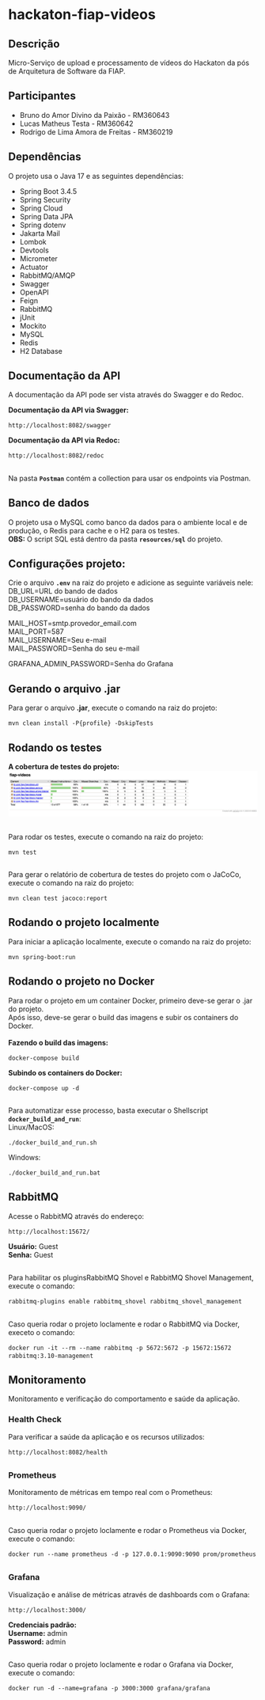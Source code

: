 # hackaton-fiap-videos
Descrição
---------
Micro-Serviço de upload e processamento de vídeos do Hackaton da pós de Arquitetura de Software da FIAP.

Participantes
-------------
* Bruno do Amor Divino da Paixão - RM360643
* Lucas Matheus Testa - RM360642
* Rodrigo de Lima Amora de Freitas - RM360219

Dependências
------------
O projeto usa o Java 17 e as seguintes dependências:

* Spring Boot 3.4.5
* Spring Security
* Spring Cloud
* Spring Data JPA
* Spring dotenv
* Jakarta Mail
* Lombok
* Devtools
* Micrometer
* Actuator
* RabbitMQ/AMQP
* Swagger
* OpenAPI
* Feign
* RabbitMQ
* jUnit
* Mockito
* MySQL
* Redis
* H2 Database

Documentação da API
-------------------
A documentação da API pode ser vista através do Swagger e do Redoc.<br>

<b>Documentação da API via Swagger:</b>
```shell script
http://localhost:8082/swagger
```

<b>Documentação da API via Redoc:</b>
```shell script
http://localhost:8082/redoc
```

##
Na pasta <b>`Postman`</b> contém a collection para usar os endpoints via Postman.

Banco de dados
--------------
O projeto usa o MySQL como banco da dados para o ambiente local e de produção, o Redis para cache e o H2 para os testes.
<br>
<b>OBS:</b> O script SQL está dentro da pasta <b>`resources/sql`</b> do projeto. 

Configurações projeto:
---------------------
Crie o arquivo <b>`.env`</b> na raiz do projeto e adicione as seguinte variáveis nele:<br>
DB_URL=URL do bando de dados <br>
DB_USERNAME=usuário do bando da dados <br>
DB_PASSWORD=senha do bando da dados <br>

MAIL_HOST=smtp.provedor_email.com <br>
MAIL_PORT=587 <br>
MAIL_USERNAME=Seu e-mail <br>
MAIL_PASSWORD=Senha do seu e-mail <br>

GRAFANA_ADMIN_PASSWORD=Senha do Grafana <br>

Gerando o arquivo .jar
----------------------
Para gerar o arquivo <b>.jar</b>, execute o comando na raiz do projeto:
```shell script
mvn clean install -P{profile} -DskipTests
```

Rodando os testes
-----------------
<b>A cobertura de testes do projeto:</b>
![A cobertura de testes do projeto:](imagens/cobertura-de-testes.png)

##

Para rodar os testes, execute o comando na raiz do projeto:
```shell script
mvn test
```

##
Para gerar o relatório de cobertura de testes do projeto com o JaCoCo, execute o comando na raiz do projeto:
```shell script
mvn clean test jacoco:report
```

Rodando o projeto localmente
----------------------------
Para iniciar a aplicação localmente, execute o comando na raiz do projeto:

```shell script
mvn spring-boot:run
```

Rodando o projeto no Docker
---------------------------
Para rodar o projeto em um container Docker, primeiro deve-se gerar o .jar do projeto.<br>
Após isso, deve-se gerar o build das imagens e subir os containers do Docker.<br><br>
<b>Fazendo o build das imagens:</b>
```shell script
docker-compose build
```

<b>Subindo os containers do Docker:</b>
```shell script
docker-compose up -d
```

##
Para automatizar esse processo, basta executar o Shellscript <b>`docker_build_and_run`</b>:<br>
Linux/MacOS:
```shell script
./docker_build_and_run.sh
```

Windows:
```shell script
./docker_build_and_run.bat
```

RabbitMQ
--------
Acesse o RabbitMQ através do endereço:
```shell script
http://localhost:15672/
```

<b>Usuário:</b> Guest <br>
<b>Senha:</b> Guest

##
Para habilitar os pluginsRabbitMQ Shovel e RabbitMQ Shovel Management, execute o comando:
```shell script
rabbitmq-plugins enable rabbitmq_shovel rabbitmq_shovel_management
```

##
Caso queria rodar o projeto loclamente e rodar o RabbitMQ via Docker, execeto o comando:
```shell script
docker run -it --rm --name rabbitmq -p 5672:5672 -p 15672:15672 rabbitmq:3.10-management
```

Monitoramento
-------------
Monitoramento e verificação do comportamento e saúde da aplicação.

### Health Check
Para verificar a saúde da aplicação e os recursos utilizados:
```shell script
http://localhost:8082/health
```

##

### Prometheus
Monitoramento de métricas em tempo real com o Prometheus:
```shell script
http://localhost:9090/
```

##
Caso queria rodar o projeto loclamente e rodar o Prometheus via Docker, execute o comando:
```shell script
docker run --name prometheus -d -p 127.0.0.1:9090:9090 prom/prometheus
```

##

### Grafana
Visualização e análise de métricas através de dashboards com o Grafana:
```shell script
http://localhost:3000/
```

<b>Credenciais padrão:</b> <br>
<b>Username:</b> admin <br>
<b>Password:</b> admin

##
Caso queria rodar o projeto loclamente e rodar o Grafana via Docker, execute o comando:
```shell script
docker run -d --name=grafana -p 3000:3000 grafana/grafana
```
